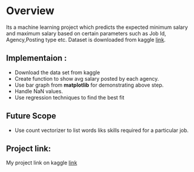 # Overview
Its a machine learning project which predicts the expected minimum salary and maximum salary based on certain parameters such as Job Id, Agency,Posting type etc. Dataset is downloaded from kaggle [link](https://www.kaggle.com/new-york-city/new-york-city-current-job-postings).

## Implementaion : 
- Download the data set from kaggle
- Create function to show avg salary posted by each agency.
- Use bar graph from **matplotlib** for demonstrating above step.
- Handle NaN values.
- Use regression techniques to find the best fit

## Future Scope
- Use count vectorizer to list words liks skills required for a particular job.

## Project link:
My project link on kaggle [link](https://www.kaggle.com/prabhat12/current-job-posting)
